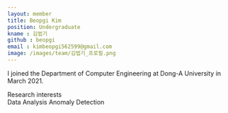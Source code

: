 ```yaml
---
layout: member
title: Beopgi Kim
position: Undergraduate
kname : 김법기
github : beopgi
email : kimbeopgi562599@gmail.com
image: /images/team/김법기_프로필.png
---
```

I joined the Department of Computer Engineering at Dong-A University in March 2021.

<div class="head">Research interests</div>
<span class="badge badge-info"> Data Analysis </span> <span class="badge badge-warning"> Anomaly Detection </span>

